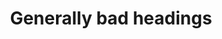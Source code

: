 ---
title: "Generally bad headings"
compatibility:
  Keyboard only:
    status: Pass
    date: 2018-??-??
  NVDA:
    2018.1 + FF Quantum 59.0.2:
      status: Pass
      date: 2018-04-30
  JAWS:
    2019.1 + FF 63.7.3:
      status: Fail
      date: 2019-03-27
      comments:
        - Das und das geht nicht
        - Dieses und jenes auch nicht
    2018.3 + IE 11:
      status: Pass
      date: 2018-03-26
    2018.3 + FF ESR 52.7.3:
      status: Pass
      date: 2018-03-27
---